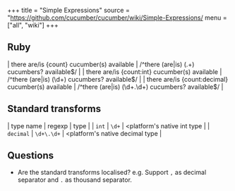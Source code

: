 +++
title = "Simple Expressions"
source = "https://github.com/cucumber/cucumber/wiki/Simple-Expressions/
menu = ["all", "wiki"]
+++

## Ruby

| there are/is {count} cucumber(s) available         | /^there (are|is) (.+) cucumbers? available$/  |
| there are/is {count:int} cucumber(s) available     | /^there (are|is) (\d+) cucumbers? available$/ |
| there are/is {count:decimal} cucumber(s) available | /^there (are|is) (\d+\.\d+) cucumbers? available$/ |

## Standard transforms

| type name      | regexp      | type                            |
| `int`          | `\d+`       | <platform's native int type     |
| `decimal`      | `\d+\.\d+`  | <platform's native decimal type |

## Questions

- Are the standard transforms localised? e.g. Support `,` as decimal separator and `.` as thousand separator.

